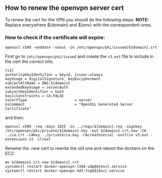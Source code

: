 ## How to renew the openvpn server cert
To renew the cert for the VPN you should do the following steps:
**NOTE:** Replace everywhere ${domain} and ${env} with the correspondent ones.

### How to check if the certificate will expire:
```
openssl x509 -enddate -noout -in /etc/openvpn/pki/issued/${domain}.crt
```

First go to `/etc/openvpn/pki/issued` and create the `v3.ext` file to include in the cert the correct info.     

```
[v3]
authorityKeyIdentifier = keyid, issuer:always
keyUsage = digitalSignature, keyEncipherment
subjectAltName = DNS:${domain}
extendedKeyUsage = serverAuth
subjectKeyIdentifier = hash
basicConstraints = CA:FALSE
nsCertType                      = server
nsComment                       = "OpenSSL Generated Server Certificate"
```

and then:

```
openssl x509 -req -days 1825 -in ../reqs/${domain}.req -signkey /etc/openvpn/pki/private/${domain}.key -out ${domain}.crt.new -CA ../ca.crt -CAkey ../private/ca.key -CAcreateserial -extfile v3.ext -extensions v3 -clrext
```

Rename the .new cert to rewrite the old one and reboot the dockers on the EC2:

```
mv ${domain}.crt.new ${domain}.crt
systemctl restart docker-openvpn-1194-udp@${env}.service
systemctl restart docker-openvpn-443-tcp@${env}.service
```